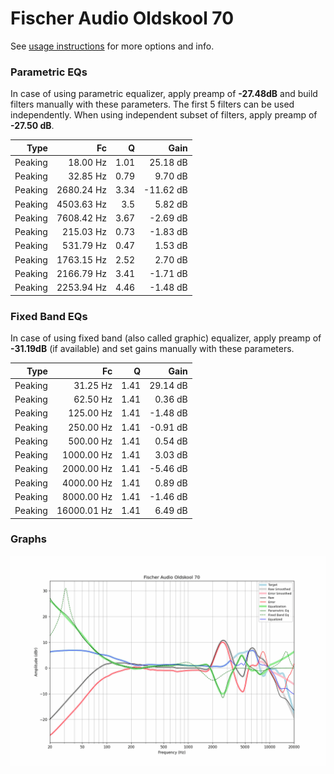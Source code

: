 # Fischer Audio Oldskool 70
See [usage instructions](https://github.com/jaakkopasanen/AutoEq#usage) for more options and info.

### Parametric EQs
In case of using parametric equalizer, apply preamp of **-27.48dB** and build filters manually
with these parameters. The first 5 filters can be used independently.
When using independent subset of filters, apply preamp of **-27.50 dB**.

| Type    | Fc         |    Q | Gain      |
|--------:|-----------:|-----:|----------:|
| Peaking | 18.00 Hz   | 1.01 | 25.18 dB  |
| Peaking | 32.85 Hz   | 0.79 | 9.70 dB   |
| Peaking | 2680.24 Hz | 3.34 | -11.62 dB |
| Peaking | 4503.63 Hz | 3.5  | 5.82 dB   |
| Peaking | 7608.42 Hz | 3.67 | -2.69 dB  |
| Peaking | 215.03 Hz  | 0.73 | -1.83 dB  |
| Peaking | 531.79 Hz  | 0.47 | 1.53 dB   |
| Peaking | 1763.15 Hz | 2.52 | 2.70 dB   |
| Peaking | 2166.79 Hz | 3.41 | -1.71 dB  |
| Peaking | 2253.94 Hz | 4.46 | -1.48 dB  |

### Fixed Band EQs
In case of using fixed band (also called graphic) equalizer, apply preamp of **-31.19dB**
(if available) and set gains manually with these parameters.

| Type    | Fc          |    Q | Gain     |
|--------:|------------:|-----:|---------:|
| Peaking | 31.25 Hz    | 1.41 | 29.14 dB |
| Peaking | 62.50 Hz    | 1.41 | 0.36 dB  |
| Peaking | 125.00 Hz   | 1.41 | -1.48 dB |
| Peaking | 250.00 Hz   | 1.41 | -0.91 dB |
| Peaking | 500.00 Hz   | 1.41 | 0.54 dB  |
| Peaking | 1000.00 Hz  | 1.41 | 3.03 dB  |
| Peaking | 2000.00 Hz  | 1.41 | -5.46 dB |
| Peaking | 4000.00 Hz  | 1.41 | 0.89 dB  |
| Peaking | 8000.00 Hz  | 1.41 | -1.46 dB |
| Peaking | 16000.01 Hz | 1.41 | 6.49 dB  |

### Graphs
![](./Fischer%20Audio%20Oldskool%2070.png)